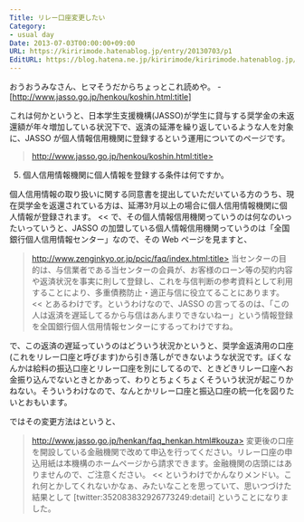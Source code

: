 ```yaml
---
Title: リレー口座変更したい
Category:
- usual day
Date: 2013-07-03T00:00:00+09:00
URL: https://kiririmode.hatenablog.jp/entry/20130703/p1
EditURL: https://blog.hatena.ne.jp/kiririmode/kiririmode.hatenablog.jp/atom/entry/8454420450078209670
---
```



おうおうみなさん、ヒマそうだからちょっとこれ読めや。
-[http://www.jasso.go.jp/henkou/koshin.html:title]

これは何かというと、日本学生支援機構(JASSO)が学生に貸与する奨学金の未返還額が年々増加している状況下で、返済の延滞を繰り返しているような人を対象に、JASSO が個人情報信用機関に登録するという運用についてのページです。
>http://www.jasso.go.jp/henkou/koshin.html:title>
5. 個人信用情報機関に個人情報を登録する条件は何ですか。

個人信用情報の取り扱いに関する同意書を提出していただいている方のうち、現在奨学金を返還されている方は、延滞3ｹ月以上の場合に個人信用情報機関に個人情報が登録されます。
<<
で、その個人情報信用機関っていうのは何なのいったいっていうと、JASSO の加盟している個人情報信用機関っていうのは「全国銀行個人信用情報センター」なので、その Web ページを見ますと、
>http://www.zenginkyo.or.jp/pcic/faq/index.html:title>
当センターの目的は、与信業者である当センターの会員が、お客様のローン等の契約内容や返済状況を事実に則して登録し、これを与信判断の参考資料として利用することにより、多重債務防止・適正与信に役立てることにあります。
<<
とあるわけです。というわけなので、JASSO の言ってるのは、「この人は返済を遅延してるから与信はあんまりできないねー」という情報登録を全国銀行個人信用情報センターにするってわけですね。


で、この返済の遅延っていうのはどういう状況かというと、奨学金返済用の口座(これをリレー口座と呼びます)から引き落しができないような状況です。ぼくなんかは給料の振込口座とリレー口座を別にしてるので、ときどきリレー口座へお金振り込んでないときとかあって、わりとちょくちょくそういう状況が起こりかねない。そういうわけなので、なんとかリレー口座と振込口座の統一化を図りたいとおもいます。

ではその変更方法はというと、
>http://www.jasso.go.jp/henkan/faq_henkan.html#kouza>
変更後の口座を開設している金融機関で改めて申込を行ってください。リレー口座の申込用紙は本機構のホームページから請求できます。金融機関の店頭にはありませんので、ご注意ください。
<<
というわけでかんなりメンドい。これ何とかしてくれないかなぁ、みたいなことを思っていて、思いつづけた結果として
[twitter:352083832926773249:detail]
ということになりました。

